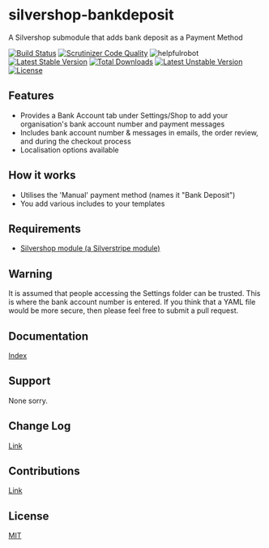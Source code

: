 # silvershop-bankdeposit
A Silvershop submodule that adds bank deposit as a Payment Method

[![Build Status](https://travis-ci.org/AntonyThorpe/silvershop-bankdeposit.svg?branch=master)](https://travis-ci.org/AntonyThorpe/silvershop-bankdeposit)
[![Scrutinizer Code Quality](https://scrutinizer-ci.com/g/antonythorpe/silvershop-bankdeposit/badges/quality-score.png?b=master)](https://scrutinizer-ci.com/g/antonythorpe/silvershop-bankdeposit/?branch=master)
![helpfulrobot](https://helpfulrobot.io/antonythorpe/silvershop-bankdeposit/badge)
[![Latest Stable Version](https://poser.pugx.org/antonythorpe/silvershop-bankdeposit/v/stable)](https://packagist.org/packages/antonythorpe/silvershop-bankdeposit)
[![Total Downloads](https://poser.pugx.org/antonythorpe/silvershop-bankdeposit/downloads)](https://packagist.org/packages/antonythorpe/silvershop-bankdeposit)
[![Latest Unstable Version](https://poser.pugx.org/antonythorpe/silvershop-bankdeposit/v/unstable)](https://packagist.org/packages/antonythorpe/silvershop-bankdeposit)
[![License](https://poser.pugx.org/antonythorpe/silvershop-bankdeposit/license)](https://packagist.org/packages/antonythorpe/silvershop-bankdeposit)

## Features
* Provides a Bank Account tab under Settings/Shop to add your organisation's bank account number and payment messages
* Includes bank account number & messages in emails, the order review, and during the checkout process
* Localisation options available

## How it works
* Utilises the 'Manual' payment method (names it "Bank Deposit")
* You add various includes to your templates

## Requirements
* [Silvershop module (a Silverstripe module)](https://github.com/silvershop/silvershop-core)

## Warning
It is assumed that people accessing the Settings folder can be trusted.  This is where the bank account number is entered.  If you think that a YAML file would be more secure, then please feel free to submit a pull request.

## Documentation
[Index](/docs/en/index.md)

## Support
None sorry.

## Change Log
[Link](changelog.md)

## Contributions
[Link](contributing.md)

## License
[MIT](LICENSE)


